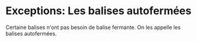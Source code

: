<div w-full h-full>
    <div>
        <h1 w-140 pb-4 text-gradient-html font-mono text-2xl>Exceptions: Les balises autofermées</h1>
    </div>
    <p>Certaine balises n'ont pas besoin de balise fermante. On les appelle les balises autofermées.</p>
     <div pt-4>
        <ListCustom
        title="Comme par exemple:"
        :list="[
            `<br/>`,
            `<hr/>`,
            `<img/>`,
            `<input/>`,
            `<link/>`,
            `<meta/>`,
            `... et bien d'autres.`,                   
        ]"
        />
    </div>
</div>